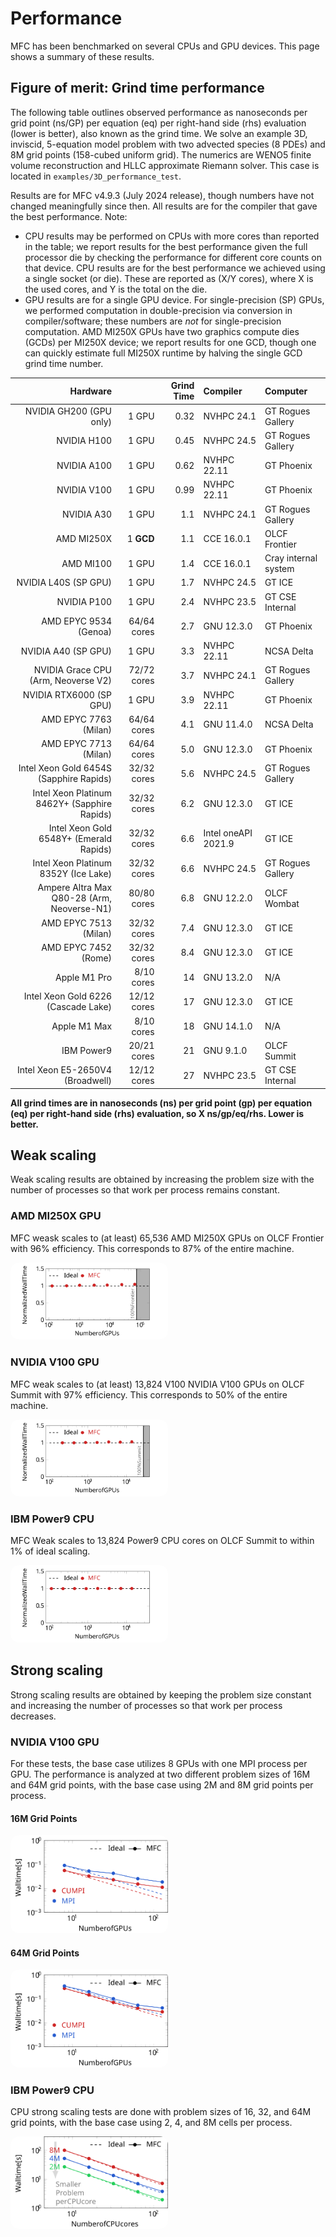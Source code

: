 # Performance

MFC has been benchmarked on several CPUs and GPU devices.
This page shows a summary of these results.

## Figure of merit: Grind time performance

The following table outlines observed performance as nanoseconds per grid point (ns/GP) per equation (eq) per right-hand side (rhs) evaluation (lower is better), also known as the grind time.
We solve an example 3D, inviscid, 5-equation model problem with two advected species (8 PDEs) and 8M grid points (158-cubed uniform grid).
The numerics are WENO5 finite volume reconstruction and HLLC approximate Riemann solver.
This case is located in `examples/3D_performance_test`.

Results are for MFC v4.9.3 (July 2024 release), though numbers have not changed meaningfully since then.
All results are for the compiler that gave the best performance.
Note:
* CPU results may be performed on CPUs with more cores than reported in the table; we report results for the best performance given the full processor die by checking the performance for different core counts on that device. CPU results are for the best performance we achieved using a single socket (or die).
These are reported as (X/Y cores), where X is the used cores, and Y is the total on the die.
* GPU results are for a single GPU device. For single-precision (SP) GPUs, we performed computation in double-precision via conversion in compiler/software; these numbers are _not_ for single-precision computation. AMD MI250X GPUs have two graphics compute dies (GCDs) per MI250X device; we report results for one GCD, though one can quickly estimate full MI250X runtime by halving the single GCD grind time number.

| Hardware                                     |                 | Grind Time     | Compiler             | Computer     |
| ---:                                         | ----:           | ----:          | :---                 | :---         | 
| NVIDIA GH200 (GPU only)                      | 1 GPU           | 0.32           | NVHPC 24.1           | GT Rogues Gallery  |
| NVIDIA H100                                  | 1 GPU           | 0.45           | NVHPC 24.5           | GT Rogues Gallery  |
| NVIDIA A100                                  | 1 GPU           | 0.62           | NVHPC 22.11          | GT Phoenix  |
| NVIDIA V100                                  | 1 GPU           | 0.99           | NVHPC 22.11          | GT Phoenix  |
| NVIDIA A30                                   | 1 GPU           | 1.1            | NVHPC 24.1           | GT Rogues Gallery  |
| AMD MI250X                                   | 1 __GCD__       | 1.1            | CCE 16.0.1           | OLCF Frontier |
| AMD MI100                                    | 1 GPU           | 1.4            | CCE 16.0.1           | Cray internal system |
| NVIDIA L40S (SP GPU)                         | 1 GPU           | 1.7            | NVHPC 24.5           | GT ICE  |
| NVIDIA P100                                  | 1 GPU           | 2.4            | NVHPC 23.5           | GT CSE Internal  |
| AMD EPYC 9534 (Genoa)                        | 64/64 cores     | 2.7            | GNU 12.3.0           | GT Phoenix  |
| NVIDIA A40 (SP GPU)                          | 1 GPU           | 3.3            | NVHPC 22.11          | NCSA Delta  |
| NVIDIA Grace CPU (Arm, Neoverse V2)          | 72/72 cores     | 3.7            | NVHPC 24.1           | GT Rogues Gallery  |
| NVIDIA RTX6000 (SP GPU)                      | 1 GPU           | 3.9            | NVHPC 22.11          | GT Phoenix  |
| AMD EPYC 7763 (Milan)                        | 64/64 cores     | 4.1            | GNU 11.4.0           | NCSA Delta  |
| AMD EPYC 7713 (Milan)                        | 64/64 cores     | 5.0            | GNU 12.3.0           | GT Phoenix  |
| Intel Xeon Gold 6454S (Sapphire Rapids)      | 32/32 cores     | 5.6            | NVHPC 24.5           | GT Rogues Gallery  |
| Intel Xeon Platinum 8462Y+ (Sapphire Rapids) | 32/32 cores     | 6.2            | GNU 12.3.0           | GT ICE  |
| Intel Xeon Gold 6548Y+ (Emerald Rapids)      | 32/32 cores     | 6.6            | Intel oneAPI 2021.9  | GT ICE  |
| Intel Xeon Platinum 8352Y (Ice Lake)         | 32/32 cores     | 6.6            | NVHPC 24.5           | GT Rogues Gallery  |
| Ampere Altra Max Q80-28 (Arm, Neoverse-N1)   | 80/80 cores     | 6.8            | GNU 12.2.0           | OLCF Wombat  | 
| AMD EPYC 7513 (Milan)                        | 32/32 cores     | 7.4            | GNU 12.3.0           | GT ICE  |
| AMD EPYC 7452 (Rome)                         | 32/32 cores     | 8.4            | GNU 12.3.0           | GT ICE  |
| Apple M1 Pro                                 |  8/10 cores     | 14             | GNU 13.2.0           | N/A     |
| Intel Xeon Gold 6226 (Cascade Lake)          | 12/12 cores     | 17             | GNU 12.3.0           | GT ICE  |
| Apple M1 Max                                 |  8/10 cores     | 18             | GNU 14.1.0           | N/A     |
| IBM Power9                                   | 20/21 cores     | 21             | GNU 9.1.0            | OLCF Summit |
| Intel Xeon E5-2650V4 (Broadwell)             | 12/12 cores     | 27             | NVHPC 23.5           | GT CSE Internal  |

__All grind times are in nanoseconds (ns) per grid point (gp) per equation (eq) per right-hand side (rhs) evaluation, so X ns/gp/eq/rhs. Lower is better.__

## Weak scaling

Weak scaling results are obtained by increasing the problem size with the number of processes so that work per process remains constant.

### AMD MI250X GPU

MFC weask scales to (at least) 65,536 AMD MI250X GPUs on OLCF Frontier with 96% efficiency.
This corresponds to 87% of the entire machine.

<img src="../res/weakScaling/frontier.svg" style="height: 50%; width:50%; border-radius: 10pt"/>

### NVIDIA V100 GPU

MFC weak scales to (at least) 13,824 V100 NVIDIA V100 GPUs on OLCF Summit with 97% efficiency.
This corresponds to 50% of the entire machine.

<img src="../res/weakScaling/summit.svg" style="height: 50%; width:50%; border-radius: 10pt"/>

### IBM Power9 CPU
MFC Weak scales to 13,824 Power9 CPU cores on OLCF Summit to within 1% of ideal scaling.

<img src="../res/weakScaling/cpuScaling.svg" style="height: 50%; width:50%; border-radius: 10pt"/>

## Strong scaling

Strong scaling results are obtained by keeping the problem size constant and increasing the number of processes so that work per process decreases.

### NVIDIA V100 GPU

For these tests, the base case utilizes 8 GPUs with one MPI process per GPU.
The performance is analyzed at two different problem sizes of 16M and 64M grid points, with the base case using 2M and 8M grid points per process.

#### 16M Grid Points

<img src="../res/strongScaling/strongScaling16.svg" style="width: 50%; border-radius: 10pt"/>

#### 64M Grid Points
<img src="../res/strongScaling/strongScaling64.svg" style="width: 50%; border-radius: 10pt"/>

### IBM Power9 CPU

CPU strong scaling tests are done with problem sizes of 16, 32, and 64M grid points, with the base case using 2, 4, and 8M cells per process.

<img src="../res/strongScaling/cpuStrongScaling.svg" style="width: 50%; border-radius: 10pt"/>
